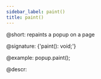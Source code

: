 ```yaml
---
sidebar_label: paint()
title: paint()
---          
```


@short: repaints a popup on a page

@signature: {'paint(): void;'}

@example:
popup.paint();

@descr:
